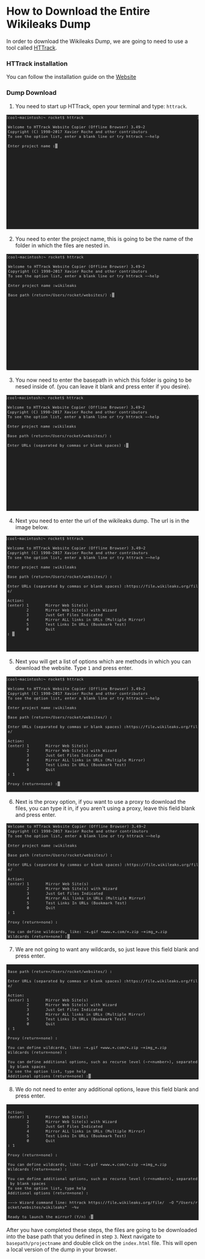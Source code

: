 # How to Download the Entire Wikileaks Dump

In order to download the Wikileaks Dump, we are going to need to use a tool called [HTTrack](http://www.httrack.com/).

### HTTrack installation

You can follow the installation guide on the [Website](http://www.httrack.com/page/2/en/index.html)

### Dump Download

1. You need to start up HTTrack, open your terminal and type: `httrack`.

![First Step](img/startup.png)

2. You need to enter the project name, this is going to be the name of the folder in which the files are nested in.

![Second Step](img/enterprojectname.png)

3. You now need to enter the basepath in which this folder is going to be nesed inside of. (you can leave it blank and press enter if you desire).

![Third Step](img/basepath.png)

4. Next you need to enter the url of the wikileaks dump. The url is in the image below.

![Fourth Step](img/enterurl.png)

5. Next you will get a list of options which are methods in which you can download the website. Type `1` and press enter.

![Fifth Step](img/option1.png)

6. Next is the proxy option, if you want to use a proxy to download the files, you can type it in, if you aren't using a proxy, leave this field blank and press enter.

![Sixth Step](img/proxy.png)

7. We are not going to want any wildcards, so just leave this field blank and press enter.

![Seventh Step](img/nowildcards.png)

8. We do not need to enter any additional options, leave this field blank and press enter.

![Eigth Step](img/noadditionaloptions.png)

After you have completed these steps, the files are going to be downloaded into the base path that you defined in step `3`. Next navigate to `basepath/projectname` and double click on the `index.html` file. This will open a local version of the dump in your browser.